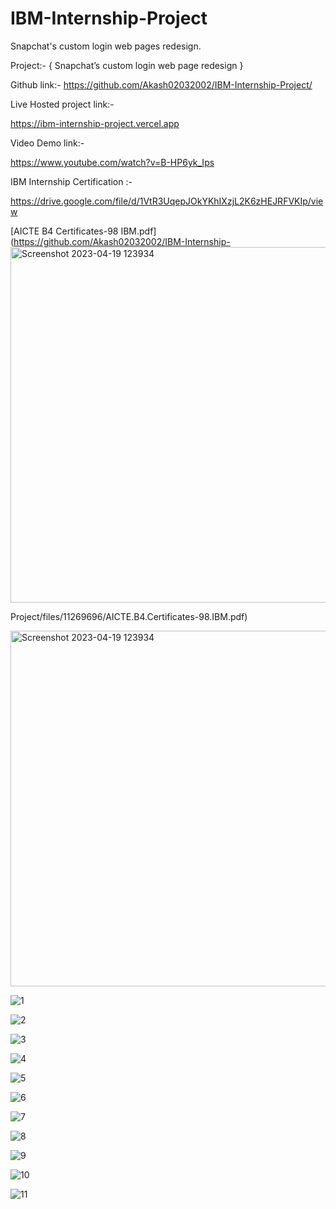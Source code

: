 # IBM-Internship-Project

Snapchat's custom login web pages redesign.

Project:- { Snapchat’s custom login web page redesign }

Github link:-  https://github.com/Akash02032002/IBM-Internship-Project/

Live Hosted project link:-

https://ibm-internship-project.vercel.app

Video Demo link:-

https://www.youtube.com/watch?v=B-HP6yk_Ips

IBM Internship Certification :-

https://drive.google.com/file/d/1VtR3UqepJOkYKhIXzjL2K6zHEJRFVKIp/view


[AICTE B4 Certificates-98 IBM.pdf](https://github.com/Akash02032002/IBM-Internship-<img width="569" alt="Screenshot 2023-04-19 123934" src="https://user-images.githubusercontent.com/84145371/232995508-14ae5f80-7436-479c-8387-cb34b800e46d.png">


Project/files/11269696/AICTE.B4.Certificates-98.IBM.pdf)


<img width="569" alt="Screenshot 2023-04-19 123934" src="https://user-images.githubusercontent.com/84145371/232996618-953a9e5a-04af-4d1e-a904-e3266ab4de6d.png">


![1](https://user-images.githubusercontent.com/84145371/226921505-0e240fc1-10b8-44bb-a7f5-b3bccfe691ce.jpg)

![2](https://user-images.githubusercontent.com/84145371/226899554-15dbab1e-1ea3-4a63-8a3a-1a94328d1fc4.jpg)

![3](https://user-images.githubusercontent.com/84145371/226899589-6e73c070-4814-487e-9899-4504bbaf6f82.jpg)

![4](https://user-images.githubusercontent.com/84145371/226899650-fbfe5ed5-d35b-44ce-b09e-9d108afa7415.jpg)

![5](https://user-images.githubusercontent.com/84145371/226899707-565d9610-63f6-44c1-a9f9-a9867d685b03.jpg)

![6](https://user-images.githubusercontent.com/84145371/226899740-9c5b3dfb-549c-43b3-8486-ee78a9a83096.jpg)

![7](https://user-images.githubusercontent.com/84145371/226899782-92203228-721e-4543-8fc4-a168cb516df8.jpg)

![8](https://user-images.githubusercontent.com/84145371/226899825-c27f9716-4491-403b-bc9d-9427e4402abf.jpg)

![9](https://user-images.githubusercontent.com/84145371/226899985-dafee70f-ec85-4b7a-9601-cbd7e7ec387f.jpg)

![10](https://user-images.githubusercontent.com/84145371/226900070-f6a76a4e-5d4b-4590-a037-8541ad114de3.jpg)

![11](https://user-images.githubusercontent.com/84145371/226921772-63a7aecf-4d30-4984-97e1-41e2ba311b1c.jpg)

